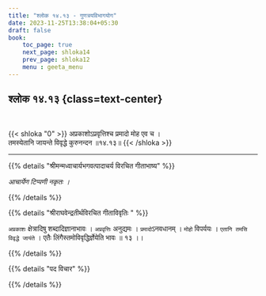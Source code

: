 ```yaml
---
title: "श्लोक १४.१३ - गुणत्रयविभागयोग"
date: 2023-11-25T13:38:04+05:30
draft: false
book:
    toc_page: true
    next_page: shloka14
    prev_page: shloka12
    menu : geeta_menu
---
```



## श्लोक १४.१३ {class=text-center}

<br/>

{{< shloka  "0"  >}}
अप्रकाशोऽप्रवृत्तिश्च प्रमादो मोह एव च ।   
तमस्येतानि जायन्ते विवृद्धे कुरुनन्दन ॥१४.१३॥
{{< /shloka >}}

---


{{% details "श्रीमन्मध्वाचार्यभगवत्पादाचर्य विरचित  गीताभाष्य" %}}

*आचार्येण टिप्पणी नकृतः ।*

{{% /details %}}


{{% details "श्रीराघवेन्द्रतीर्थविरचित गीताविवृतिः " %}}

`अप्रकाशः` क्षेत्रादिषु शब्दादिज्ञानाभावः । 
`अप्रवृत्तिः` अनुद्यमः । 
`प्रमादो`ऽनवधानम्‌ । `मोहो` विपर्ययः । 
`एतानि तमसि विवृद्धे जायंते` । 
एतैः लिंगैस्तमोविवृद्धिर्ज्ञेयेति भावः ॥ १३ ।।

{{% /details %}}


{{% details "पद विचार" %}}


{{% /details %}}
